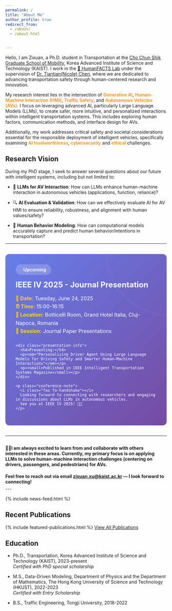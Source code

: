 ```yaml
---
permalink: /
title: "About Me"
author_profile: true
redirect_from: 
  - /about/
  - /about.html


---
```



Hello, I am Zixuan, a Ph.D. student in Transportation at the [Cho Chun Shik Graduate School of Mobility](https://mobility.kaist.ac.kr/), Korea Advanced Institute of Science and Technology (KAIST). I work in the [🚗 HumanFACTS Lab](https://human-facts.kaist.ac.kr/) under the supervision of [Dr. Tiantian(Nicole) Chen](https://sites.google.com/view/chentiantian/home), where we are dedicated to advancing transportation safety through human-centered research and innovation.

My research interest lies in the intersection of <span style="color: #FF8C00;font-weight: 600;">Generative AI</span>, <span style="color: #FF8C00;font-weight: 600;">Human-Machine Interaction (HMI)</span>, <span style="color: #FF8C00;font-weight: 600;">Traffic Safety</span>, and <span style="color: #FF8C00;font-weight: 600;">Autonomous Vehicles (AVs)</span>. I focus on leveraging advanced AI, particularly Large Language Models (LLMs), to create safer, more intuitive, and personalized interactions within intelligent transportation systems. This includes exploring human factors, communication methods, and interface design for AVs. 

Additionally, my work addresses critical safety and societal considerations essential for the responsible deployment of intelligent vehicles, specifically examining <span style="color: #FF8C00;font-weight: 600;">AI trustworthiness</span>, <span style="color: #FF8C00;font-weight: 600;">cybersecurity</span> and <span style="color: #FF8C00;font-weight: 600;"> ethical</span> challenges.

## Research Vision

During my PhD stage, I seek to answer several questions about our future with intelligent systems, including but not limited to:

-  🤖 **LLMs for AV Interaction**: How can LLMs enhance human-machine interaction in autonomous vehicles (applications, function, reliance)?

- 🔍 **AI Evaluation & Validation**: How can we effectively evaluate AI for AV HMI to ensure reliability, robustness, and alignment with human values/safety?

- 🧠 **Human Behavior Modeling**: How can computational models accurately capture and predict human behavior/intentions in transportation?


---


<div class="conference-highlight">
  <div class="conference-badge">
    <i class="fas fa-calendar-alt"></i>
    <span>Upcoming</span>
  </div>
  
  <div class="conference-content">
    <h3>IEEE IV 2025 - Journal Presentation</h3>
    <p class="conference-details">
      <strong>📅 Date:</strong> Tuesday, June 24, 2025<br>
      <strong>⏰ Time:</strong> 15:00-16:15<br>
      <strong>📍 Location:</strong> Botticelli Room, Grand Hotel Italia, Cluj-Napoca, Romania<br>
      <strong>🎯 Session:</strong> Journal Paper Presentations
    </p>
    
    <div class="presentation-info">
      <h4>Presenting:</h4>
      <p><em>"Personalizing Driver Agent Using Large Language Models for Driving Safety and Smarter Human–Machine Interactions"</em></p>
      <p><small>Published in IEEE Intelligent Transportation Systems Magazine</small></p>
    </div>
    
    <p class="conference-note">
      <i class="fas fa-handshake"></i>
      Looking forward to connecting with researchers and engaging in discussions about LLMs in autonomous vehicles. 
      See you at IEEE IV 2025! 🚗🤖
    </p>
  </div>
</div>

<style>
.conference-highlight {
  background: linear-gradient(135deg, #667eea 0%, #764ba2 100%);
  color: white;
  padding: 2rem;
  border-radius: 12px;
  margin: 2rem 0;
  position: relative;
  overflow: hidden;
}

.conference-highlight::before {
  content: '';
  position: absolute;
  top: -50%;
  right: -50%;
  width: 100%;
  height: 100%;
  background: url('data:image/svg+xml,<svg xmlns="http://www.w3.org/2000/svg" viewBox="0 0 100 100"><circle cx="50" cy="50" r="40" fill="none" stroke="rgba(255,255,255,0.1)" stroke-width="1"/></svg>');
  transform: rotate(45deg);
  opacity: 0.3;
}

.conference-badge {
  display: inline-flex;
  align-items: center;
  gap: 0.5rem;
  background: rgba(255, 255, 255, 0.2);
  padding: 0.5rem 1rem;
  border-radius: 20px;
  font-size: 0.9rem;
  font-weight: 600;
  margin-bottom: 1rem;
  backdrop-filter: blur(10px);
}

.conference-content {
  position: relative;
  z-index: 1;
}

.conference-content h3 {
  margin: 0 0 1rem 0;
  font-size: 1.5rem;
  font-weight: 700;
}

.conference-details {
  margin-bottom: 1.5rem;
  line-height: 1.6;
  font-size: 1rem;
}

.conference-details strong {
  color: #ffd700;
}

.presentation-info {
  background: rgba(255, 255, 255, 0.1);
  padding: 1rem;
  border-radius: 8px;
  margin: 1rem 0;
  backdrop-filter: blur(5px);
}

.presentation-info h4 {
  margin: 0 0 0.5rem 0;
  color: #ffd700;
  font-size: 1.1rem;
}

.presentation-info p {
  margin: 0.5rem 0;
}

.presentation-info em {
  font-weight: 600;
  font-size: 1.05rem;
}

.presentation-info small {
  opacity: 0.8;
  font-style: italic;
}

.conference-note {
  margin-top: 1.5rem;
  padding-top: 1rem;
  border-top: 1px solid rgba(255, 255, 255, 0.3);
  font-style: italic;
  display: flex;
  align-items: flex-start;
  gap: 0.5rem;
}

.conference-note i {
  color: #ffd700;
  margin-top: 0.2rem;
  flex-shrink: 0;
}

@media (max-width: 768px) {
  .conference-highlight {
    margin: 1rem -1rem;
    border-radius: 0;
    padding: 1.5rem 1rem;
  }
  
  .conference-content h3 {
    font-size: 1.3rem;
  }
  
  .conference-details {
    font-size: 0.95rem;
  }
}
</style>



---

<div style="padding: 15px 0;">
  🔬🤝<strong>I am always excited to learn from and collaborate with others interested in these areas. Currently, my primary focus is on applying LLMs to solve human-machine interaction challenges (centering on drivers, passengers, and pedestrians) for AVs.</strong>
</div>

<div style="padding: 5px 0;">
  <strong>Feel free to reach out via email <a href="mailto:zixuan.xu@kaist.ac.kr">zixuan.xu@kaist.ac.kr</a> — I look forward to connecting!</strong>
</div>
---

{% include news-feed.html %}

## Recent Publications

{% include featured-publications.html %}
[View All Publications](/publications/)

## Education

- Ph.D., Transportation, 
  Korea Advanced Institute of Science and Technology (KAIST), 2023-present <br>
  *Certified with PhD special scholarship*

- M.S., Data-Driven Modeling, Department of Physics and the Department of Mathematics,
  The Hong Kong University of Science and Technology (HKUST), 2022-2023 <br>
  *Certified with Entry Scholarship*


- B.S., Traffic Engineering,
  Tongji University, 2018-2022





